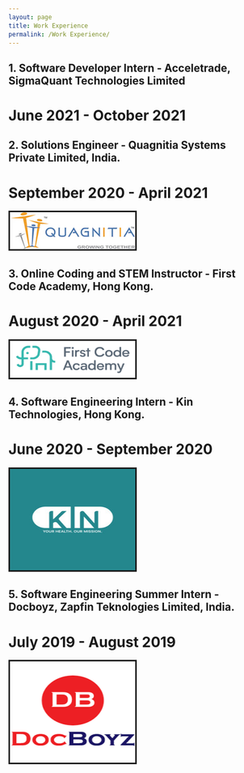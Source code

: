 ```yaml
---
layout: page
title: Work Experience
permalink: /Work Experience/
---
```

## 1. Software Developer Intern - Acceletrade, SigmaQuant Technologies Limited
# June 2021 - October 2021

## 2. Solutions Engineer - Quagnitia Systems Private Limited, India.
# September 2020 - April 2021

<img src = "/assets/images/quag.jpg" border = "3px solid #73AD21">

## 3. Online Coding and STEM Instructor - First Code Academy, Hong Kong.   
# August 2020 - April 2021  
<img src = "/assets/images/fca.png" width = "248px" height = "73px" border = "3px solid #73AD21">

## 4. Software Engineering Intern - Kin Technologies, Hong Kong.  
# June 2020 - September 2020  
<img src = "/assets/images/kin.jpeg" width = "248px" height = "200px" border = "3px solid #73AD21">

## 5. Software Engineering Summer Intern - Docboyz, Zapfin Teknologies Limited, India.  
# July 2019 - August 2019  
<img src = "/assets/images/db.png" width = "248px" height = "200px" border = "3px solid #73AD21">